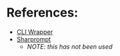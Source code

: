 # References:
- [CLI Wrapper](https://github.com/Tyrrrz/CliWrap)
- [Sharprompt](https://github.com/shibayan/Sharprompt)
    - *NOTE: this has not been used*